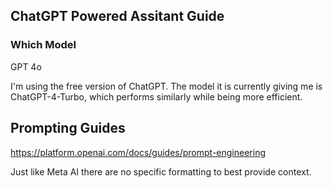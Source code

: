 ## ChatGPT Powered Assitant Guide

### Which Model

GPT 4o

I'm using the free version of ChatGPT. The model it is currently giving me is ChatGPT-4-Turbo, which performs similarly while being more efficient.

## Prompting Guides

https://platform.openai.com/docs/guides/prompt-engineering

Just like Meta AI there are no specific formatting to best provide context.